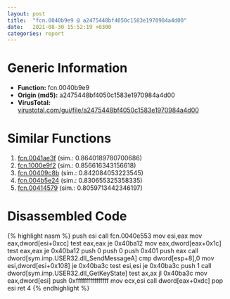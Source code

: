 ```yaml
---
layout: post
title:  "fcn.0040b9e9 @ a2475448bf4050c1583e1970984a4d00"
date:   2021-08-30 15:52:19 +0300
categories: report
---
```


# Generic Information
- **Function:** fcn.0040b9e9
- **Origin (md5):** a2475448bf4050c1583e1970984a4d00
- **VirusTotal:** [virustotal.com/gui/file/a2475448bf4050c1583e1970984a4d00][virustotal_ref]



# Similar Functions

1. [fcn.0041ae3f][similar_1_ref] (sim.: 0.8640189780700686)
2. [fcn.1000e9f2][similar_2_ref] (sim.: 0.856616343156618)
3. [fcn.00409c8b][similar_3_ref] (sim.: 0.842084053223545)
4. [fcn.004b5e24][similar_4_ref] (sim.: 0.830655325358335)
5. [fcn.00414579][similar_5_ref] (sim.: 0.8059713442346197)


# Disassembled Code

{% highlight nasm %}
push esi
call fcn.0040e553
mov esi,eax
mov eax,dword[esi+0xcc]
test eax,eax
je 0x40ba12
mov eax,dword[eax+0x1c]
test eax,eax
je 0x40ba12
push 0
push 0
push 0x401
push eax
call dword[sym.imp.USER32.dll_SendMessageA]
cmp dword[esp+8],0
mov esi,dword[esi+0x108]
je 0x40ba3c
test esi,esi
je 0x40ba3c
push 1
call dword[sym.imp.USER32.dll_GetKeyState]
test ax,ax
jl 0x40ba3c
mov eax,dword[esi]
push 0xffffffffffffffff
mov ecx,esi
call dword[eax+0xdc]
pop esi
ret 4
{% endhighlight %}


[similar_1_ref]: /report/fcn.0041ae3f@59aef7c08025d70f84c85db2092fc99e
[similar_2_ref]: /report/fcn.1000e9f2@481b545f5c18f2fce1caac67ddc419e8
[similar_3_ref]: /report/fcn.00409c8b@d4e56c7d970c209a3a2b3c4b4cc5e586
[similar_4_ref]: /report/fcn.004b5e24@3e981d1767f44f5fe2446a49ffe52f4e
[similar_5_ref]: /report/fcn.00414579@7b00dd8f2abf54a73bfb09681334ff78
[virustotal_ref]: https://www.virustotal.com/gui/file/a2475448bf4050c1583e1970984a4d00